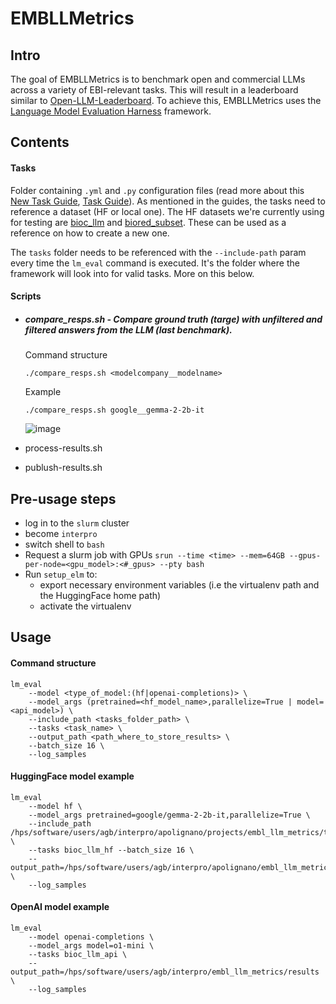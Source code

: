 # EMBLLMetrics

## Intro
The goal of EMBLLMetrics is to benchmark open and commercial LLMs across a variety of EBI-relevant tasks.
This will result in a leaderboard similar to [Open-LLM-Leaderboard](https://huggingface.co/spaces/open-llm-leaderboard/open_llm_leaderboard#/).
To achieve this, EMBLLMetrics uses the [Language Model Evaluation Harness](https://github.com/EleutherAI/lm-evaluation-harness) framework.


## Contents

#### Tasks
Folder containing `.yml` and `.py` configuration files (read more about this [New Task Guide](https://github.com/EleutherAI/lm-evaluation-harness/blob/main/docs/new_task_guide.md), [Task Guide](https://github.com/EleutherAI/lm-evaluation-harness/blob/main/docs/task_guide.md)). As mentioned in the guides, the tasks need to reference a dataset (HF or local one). The HF datasets we're currently using for testing are [bioc_llm](https://huggingface.co/datasets/apolignano/bioc_llm) and [biored_subset](https://huggingface.co/datasets/apolignano/biored_subset). These can be used as a reference on how to create a new one.


The `tasks` folder needs to be referenced with the `--include-path` param every time the `lm_eval` command is executed. It's the folder where the framework will look into for valid tasks. More on this below.

#### Scripts

- ##### compare_resps.sh - Compare ground truth (targe) with unfiltered and filtered answers from the LLM (last benchmark).

  Command structure
  
  ```./compare_resps.sh <modelcompany__modelname>```

  Example
  
  ```./compare_resps.sh google__gemma-2-2b-it```

  ![image](https://github.com/user-attachments/assets/57e52f7d-bb1f-4f15-8875-95321c08e111)


- process-results.sh
- publush-results.sh

## Pre-usage steps
- log in to the `slurm` cluster
- become `interpro`
- switch shell to `bash`
- Request a slurm job with GPUs `srun --time <time> --mem=64GB --gpus-per-node=<gpu_model>:<#_gpus> --pty bash`
- Run `setup_elm` to:
  - export necessary environment variables (i.e the virtualenv path and the HuggingFace home path)
  - activate the virtualenv


## Usage

#### Command structure
```
lm_eval
    --model <type_of_model:(hf|openai-completions)> \
    --model_args (pretrained=<hf_model_name>,parallelize=True | model=<api_model>) \
    --include_path <tasks_folder_path> \
    --tasks <task_name> \
    --output_path <path_where_to_store_results> \
    --batch_size 16 \
    --log_samples 
```

#### HuggingFace model example
```
lm_eval
    --model hf \
    --model_args pretrained=google/gemma-2-2b-it,parallelize=True \ 
    --include_path /hps/software/users/agb/interpro/apolignano/projects/embl_llm_metrics/tasks_test \
    --tasks bioc_llm_hf --batch_size 16 \
    --output_path=/hps/software/users/agb/interpro/apolignano/embl_llm_metrics/results \ 
    --log_samples
```

#### OpenAI model example
```
lm_eval
    --model openai-completions \
    --model_args model=o1-mini \
    --tasks bioc_llm_api \ 
    --output_path=/hps/software/users/agb/interpro/embl_llm_metrics/results \ 
    --log_samples
```

